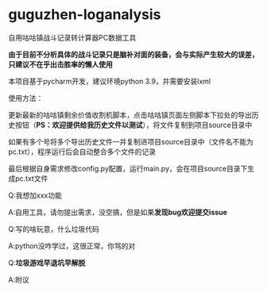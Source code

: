 # guguzhen-loganalysis

自用咕咕镇战斗记录转计算器PC数据工具

**由于目前不分析具体的战斗记录只是脑补对面的装备，会与实际产生较大的误差，只建议不在乎出击胜率的懒人使用**


本项目基于pycharm开发，建议环境python 3.9，并需要安装lxml

使用方法：

更新最新的咕咕镇剩余价值收割机脚本，点击咕咕镇页面左侧脚本下拉处的导出历史按钮（**PS：欢迎提供给我历史文件以测试**），将文件复制到项目source目录中

如果有多个号将多个导出历史文件一并复制进项目source目录中（文件名不能为pc.txt），程序运行后会自动整合多个文件的记录

最后根据自身需求修改config.py配置，运行main.py，会在项目source目录下生成pc.txt文件

Q:我想加xxx功能

A:自用工具，请勿提出需求，没空搞，但是如果**发现bug欢迎提交issue**

Q:写的啥玩意，什么垃圾代码

A:python没咋学过，这很正常，你骂的对

Q:**垃圾游戏早退坑早解脱**

A:附议

